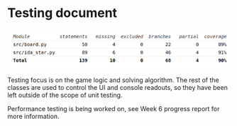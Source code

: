 # Testing document

![Coverage](coverage.png)

Testing focus is on the game logic and solving algorithm. The rest of the classes are used to control the UI and console readouts, so they have been left outside of the scope of unit testing.

Performance testing is being worked on, see Week 6 progress report for more information.

